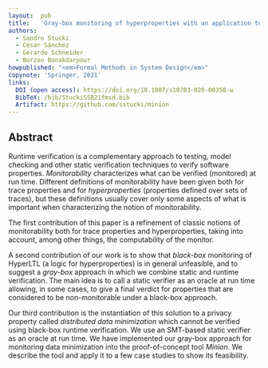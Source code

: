 ```yaml
---
layout:  pub
title:   'Gray-box monitoring of hyperproperties with an application to privacy'
authors:
  - Sandro Stucki
  - César Sánchez
  - Gerardo Schneider
  - Borzoo Bonakdarpour
howpublished: "<em>Formal Methods in System Design</em>"
copynote: 'Springer, 2021'
links:
  DOI (open access): https://doi.org/10.1007/s10703-020-00358-w
  BibTeX: /bib/StuckiSSB21fmsd.bib
  Artifact: https://github.com/sstucki/minion
---
```


## Abstract

Runtime verification is a complementary approach to testing, model checking and other static verification techniques to verify software properties. *Monitorability* characterizes what can be verified (monitored) at run time. Different definitions of monitorability have been given both for trace properties and for *hyperproperties* (properties defined over sets of traces), but these definitions usually cover only some aspects of what is important when characterizing the notion of monitorability.

The first contribution of this paper is a refinement of classic notions of monitorability both for trace properties and hyperproperties, taking into account, among other things, the computability of the monitor.

A second contribution of our work is to show that *black-box* monitoring of HyperLTL (a logic for hyperproperties) is in general unfeasible, and to suggest a *gray-box* approach in which we combine static and runtime verification. The main idea is to call a static verifier as an oracle at run time allowing, in some cases, to give a final verdict for properties that are considered to be non-monitorable under a black-box approach.

Our third contribution is the instantiation of this solution to a privacy property called *distributed data minimization* which cannot be verified using black-box runtime verification. We use an SMT-based static verifier as an oracle at run time. We have implemented our gray-box approach for monitoring data minimization into the proof-of-concept tool *Minion*. We describe the tool and apply it to a few case studies to show its feasibility.
